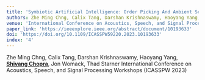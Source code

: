 ```yaml
---
title: 'Symbiotic Artificial Intelligence: Order Picking And Ambient Sensing'
authors: Zhe Ming Chng, Calix Tang, Darshan Krishnaswamy, Haoyang Yang, <u><b>Shivang Chopra</b></u>, Jon Womack, Thad Starner
venue: 'International Conference on Acoustics, Speech, and Signal Processing Workshops (ICASSPW 2023)'
paper_link: 'https://ieeexplore.ieee.org/abstract/document/10193633'
doi: 'https://doi.org/10.1109/ICASSPW59220.2023.10193633'
index: '4'
---
```

Zhe Ming Chng, Calix Tang, Darshan Krishnaswamy, Haoyang Yang, <u><b>Shivang Chopra</b></u>, Jon Womack, Thad Starner
International Conference on Acoustics, Speech, and Signal Processing Workshops (ICASSPW 2023)

